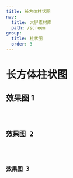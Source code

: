 ```yaml
---
title: 长方体柱状图
nav:
  title: 大屏素材库
  path: /screen
group:
  title: 柱状图
  order: 3
---
```


# 长方体柱状图

## 效果图 1

<code src="../../../example/CuboidBarDemo/demo1.tsx" background="#040727">

## 效果图 2

<code src="../../../example/CuboidBarDemo/demo2.tsx" background="#040727">

## 效果图 3

<code src="../../../example/CuboidBarDemo/demo3.tsx" background="#040727">
